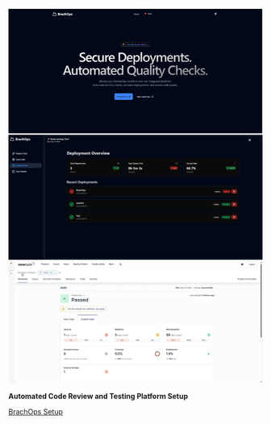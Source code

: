 ![Home page](img/home_page.png)
![Deployment page](img/deploy_page.png)
![SonarQube](img/sonarqube.png)

**Automated Code Review and Testing Platform Setup**

[BrachOps Setup](https://curious-airmail-5fd.notion.site/Automated-Code-Review-and-Testing-Platform-A-DevOps-Pipeline-Implementation-94b87ec5cb144eac815fd7ca5b74e78c)
